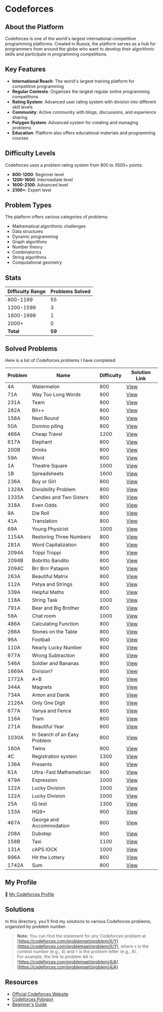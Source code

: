 # Codeforces

## About the Platform

Codeforces is one of the world's largest international competitive programming platforms. Created in Russia, the platform serves as a hub for programmers from around the globe who want to develop their algorithmic skills and participate in programming competitions.

## Key Features

- **International Reach**: The world's largest training platform for competitive programming
- **Regular Contests**: Organizes the largest regular online programming competitions
- **Rating System**: Advanced user rating system with division into different skill levels
- **Community**: Active community with blogs, discussions, and experience sharing
- **Polygon System**: Advanced system for creating and managing problems
- **Education**: Platform also offers educational materials and programming courses


## Difficulty Levels

Codeforces uses a problem rating system from 800 to 3500+ points:

- **800-1200**: Beginner level
- **1200-1600**: Intermediate level
- **1600-2100**: Advanced level
- **2100+**: Expert level


## Problem Types

The platform offers various categories of problems:

- Mathematical algorithmic challenges
- Data structures
- Dynamic programming
- Graph algorithms
- Number theory
- Combinatorics
- String algorithms
- Computational geometry


## Stats

| Difficulty Range | Problems Solved |
| :-- |:----------------|
| 800-1199 | 55              |
| 1200-1599 | 3               |
| 1600-1999 | 1               |
| 2000+ | 0               |
| **Total** | **59**          |

## Solved Problems

Here is a list of Codeforces problems I have completed:

| Problem | Name                  | Difficulty | Solution Link       |
|---------|-----------------------|------------|---------------------|
| 4A      | Watermelon            | 800        | [View](./4A.cpp)    |
| 71A     | Way Too Long Words    | 800        | [View](./71A.cpp)   |
| 231A    | Team                  | 800        | [View](./231A.cpp)  |
| 282A    | Bit++                 | 800        | [View](./282A.cpp)  |
| 158A    | Next Round            | 800        | [View](./158A.cpp)  |
| 50A     | Domino piling         | 800        | [View](./50A.cpp)   |
| 466A    | Cheap Travel          | 1200       | [View](./466A.cpp)  |
| 617A    | Elephant              | 800        | [View](./617A.cpp)  |
| 200B    | Drinks                | 800        | [View](./200B.cpp)  |
| 59A     | Word                  | 800        | [View](./59A.cpp)   |
| 1A      | Theatre Square        | 1000       | [View](./1A.cpp)    |
| 1B      | Spreadsheets          | 1600       | [View](./1B.cpp)    |
| 236A    | Boy or Girl           | 800        | [View](./236A.cpp)  |
| 1328A   | Divisibility Problem  | 800        | [View](./1328A.cpp) |
| 1335A   | Candies and Two Sisters | 800        | [View](./1335A.cpp) |
| 318A    | Even Odds             | 900        | [View](./318A.cpp)  |
| 9A      | Die Roll              | 800        | [View](./9A.cpp)    |
| 41A     | Translation           | 800        | [View](./41A.cpp)   |
| 69A     | Young Physicist       | 1000       | [View](./69A.cpp)   |
| 1154A   | Restoring Three Numbers | 800        | [View](./1154A.cpp) |
| 281A    | Word Capitalization   | 800        | [View](./281A.cpp)  |
| 2094A   | Trippi Troppi         | 800        | [View](./2094A.cpp) |
| 2094B   | Bobritto Bandito      | 800        | [View](./2094B.cpp) |
| 2094C   | Brr Brrr Patapim      | 900        | [View](./2094C.cpp) |
| 263A    | Beautiful Matrix      | 800        | [View](./263A.cpp)  |
| 112A    | Petya and Strings     | 800        | [View](./112A.cpp)  |
| 339A    | Helpful Maths         | 800        | [View](./339A.cpp)  |
| 118A    | String Task         | 1000       | [View](./118A.cpp)  |
| 791A    | Bear and Big Brother         | 800        | [View](./791A.cpp)  |
| 58A     | Chat room         | 1000       | [View](./58A.cpp)   |
| 486A    | Calculating Function         | 800        | [View](./486A.cpp)  |
| 266A    | Stones on the Table         | 800        | [View](./266A.cpp)  |
| 96A     | Football         | 900        | [View](./96A.cpp)   |
| 110A    | Nearly Lucky Number         | 800        | [View](./110A.cpp)  |
| 977A    | Wrong Subtraction         | 800        | [View](./977A.cpp)  |
| 546A    | Soldier and Bananas         | 800        | [View](./546A.cpp)  |
| 1669A   | Division?         | 800        | [View](./1669A.cpp) |
| 1772A   | A+B           | 800        | [View](./1772A.cpp) |
| 344A    | Magnets          | 800        | [View](./344A.cpp)  |
| 734A    | Anton and Danik          | 800        | [View](./734A.cpp)  |
| 2126A   | Only One Digit          | 800        | [View](./2126A.cpp) |
| 677A    | Vanya and Fence          | 800        | [View](./677A.cpp)  |
| 116A    | Tram           | 800        | [View](./116A.cpp)  |
| 271A    | Beautiful Year          | 800        | [View](./271A.cpp)  |
| 1030A   | In Search of an Easy Problem          | 800        | [View](./1030A.cpp) |
| 160A    | Twins           | 900        | [View](./160A.cpp)  |
| 4C      | Registration system          | 1300       | [View](./4C.cpp)    |
| 136A    | Presents          | 800        | [View](./136A.cpp)  |
| 61A     | Ultra-Fast Mathematician          | 800        | [View](./61A.cpp)   |
| 479A    | Expression          | 1000       | [View](./479A.cpp)  |
| 122A    | Lucky Division          | 1000       | [View](./122A.cpp)  |
| 122A    | Lucky Division          | 1000       | [View](./122A.cpp)  |
| 25A     | IQ test          | 1300       | [View](./25A.cpp)   |
| 133A    | HQ9+           | 900        | [View](./133A.cpp)  |
| 467A    | George and Accommodation          | 800        | [View](./467A.cpp)  |
| 208A    | Dubstep          | 900        | [View](./208A.cpp)  |
| 158B    | Taxi           | 1100       | [View](./158B.cpp)  |
| 131A    | cAPS lOCK           | 1000       | [View](./131A.cpp)  |
| 996A    | Hit the Lottery            | 800        | [View](./996A.cpp)  |
| 1742A    | Sum             | 800        | [View](./1742A.cpp) |

## My Profile

🔗 [My Codeforces Profile](https://codeforces.com/profile/alwoodm)

## Solutions

In this directory, you'll find my solutions to various Codeforces problems, organized by problem number.

> **Note:** You can find the statement for any Codeforces problem at [https://codeforces.com/problemset/problem/X/Y](https://codeforces.com/problemset/problem/X/Y), where `X` is the contest number (e.g., 4) and `Y` is the problem letter (e.g., A).  
> For example, the link to problem 4A is: [https://codeforces.com/problemset/problem/4/A](https://codeforces.com/problemset/problem/4/A)

## Resources

- [Official Codeforces Website](https://codeforces.com/)
- [Codeforces Polygon](https://polygon.codeforces.com/)
- [Beginner's Guide](https://codeforces.com/blog/entry/23054)
